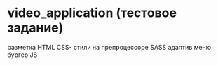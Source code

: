 # video_application (тестовое задание)
разметка HTML
CSS- стили на препроцессоре SASS
адаптив
меню бургер JS
